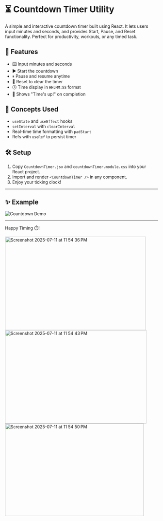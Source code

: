 # ⏳ Countdown Timer Utility

A simple and interactive countdown timer built using React. It lets users input minutes and seconds, and provides Start, Pause, and Reset functionality. Perfect for productivity, workouts, or any timed task.

## 🚀 Features

- ⌨️ Input minutes and seconds
- ▶️ Start the countdown
- ⏸ Pause and resume anytime
- 🔄 Reset to clear the timer
- 🕒 Time display in `HH:MM:SS` format
- 🎉 Shows "Time's up!" on completion

## 🧠 Concepts Used

- `useState` and `useEffect` hooks
- `setInterval` with `clearInterval`
- Real-time time formatting with `padStart`
- Refs with `useRef` to persist timer


## 🛠 Setup

1. Copy `CountdownTimer.jsx` and `countdownTimer.module.css` into your React project.
2. Import and render `<CountdownTimer />` in any component.
3. Enjoy your ticking clock!

---

## ✨ Example

![Countdown Demo](https://your-demo-url.gif)

---

Happy Timing ⏱️!

<img width="464" height="307" alt="Screenshot 2025-07-11 at 11 54 36 PM" src="https://github.com/user-attachments/assets/af47e14a-2358-4d6c-9867-5bd40751bb86" />
<img width="466" height="307" alt="Screenshot 2025-07-11 at 11 54 43 PM" src="https://github.com/user-attachments/assets/a37b1e0a-0385-44f6-a014-e3782edbc44c" />
<img width="457" height="304" alt="Screenshot 2025-07-11 at 11 54 50 PM" src="https://github.com/user-attachments/assets/17a005f9-25ba-46c9-8942-bbbf4fdd15c9" />






